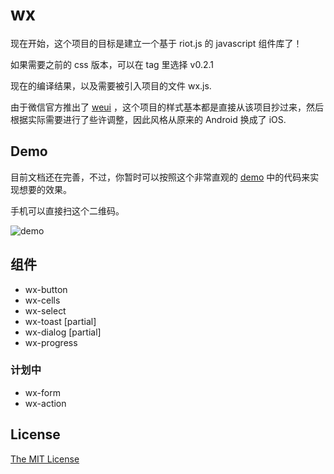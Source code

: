 # wx
现在开始，这个项目的目标是建立一个基于 riot.js 的 javascript 组件库了！

如果需要之前的 css 版本，可以在 tag 里选择 v0.2.1

现在的编译结果，以及需要被引入项目的文件 wx.js.

由于微信官方推出了 [weui](http://weui.github.io/weui/) ，这个项目的样式基本都是直接从该项目抄过来，然后根据实际需要进行了些许调整，因此风格从原来的 Android 换成了 iOS.

## Demo
目前文档还在完善，不过，你暂时可以按照这个非常直观的
[demo](http://wxcss.oschina.mopaas.com/demo.html)
中的代码来实现想要的效果。

手机可以直接扫这个二维码。

![demo](https://api.qrserver.com/v1/create-qr-code/?size=150x150&data=http://wxcss.oschina.mopaas.com/demo.html)

## 组件
- wx-button
- wx-cells
- wx-select
- wx-toast \[partial\]
- wx-dialog \[partial\]
- wx-progress

### 计划中
- wx-form
- wx-action

## License
[The MIT License](/xiongliding/wx/blob/master/LICENSE)
